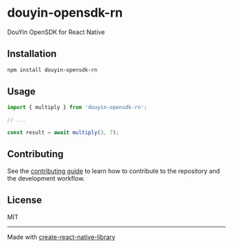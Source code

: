 # douyin-opensdk-rn

DouYin OpenSDK for React Native

## Installation

```sh
npm install douyin-opensdk-rn
```

## Usage


```js
import { multiply } from 'douyin-opensdk-rn';

// ...

const result = await multiply(3, 7);
```


## Contributing

See the [contributing guide](CONTRIBUTING.md) to learn how to contribute to the repository and the development workflow.

## License

MIT

---

Made with [create-react-native-library](https://github.com/callstack/react-native-builder-bob)
